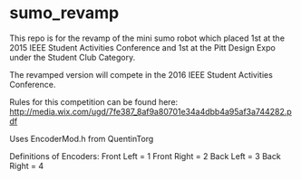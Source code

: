 # sumo_revamp

This repo is for the revamp of the mini sumo robot which placed 1st at the 2015 IEEE Student Activities Conference and 1st at the Pitt Design Expo under the Student Club Category.

The revamped version will compete in the 2016 IEEE Student Activities Conference.

Rules for this competition can be found here: http://media.wix.com/ugd/7fe387_8af9a80701e34a4dbb4a95af3a744282.pdf

Uses EncoderMod.h from QuentinTorg

Definitions of Encoders:
Front Left = 1
Front Right = 2
Back Left = 3
Back Right = 4
